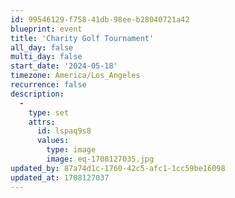 ```yaml
---
id: 99546129-f758-41db-98ee-b28040721a42
blueprint: event
title: 'Charity Golf Tournament'
all_day: false
multi_day: false
start_date: '2024-05-18'
timezone: America/Los_Angeles
recurrence: false
description:
  -
    type: set
    attrs:
      id: lspaq9s8
      values:
        type: image
        image: eq-1708127035.jpg
updated_by: 87a74d1c-1760-42c5-afc1-1cc59be16098
updated_at: 1708127037
---
```

